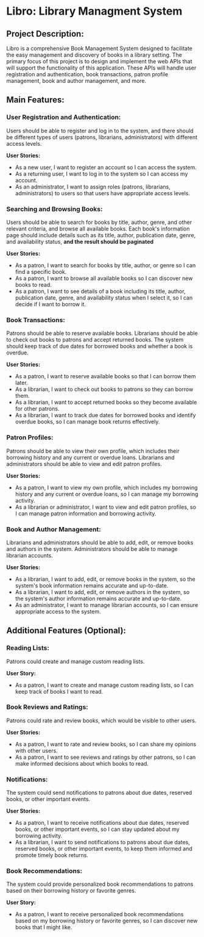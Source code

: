 ﻿# Libro: Library Managment System
## **Project Description:**

Libro is a comprehensive Book Management System designed to facilitate the easy management and discovery of books in a library setting. The primary focus of this project is to design and implement the web APIs that will support the functionality of this application. These APIs will handle user registration and authentication, book transactions, patron profile management, book and author management, and more.

## **Main Features:**

### **User Registration and Authentication:**

Users should be able to register and log in to the system, and there should be different types of users (patrons, librarians, administrators) with different access levels.

**User Stories:**

- As a new user, I want to register an account so I can access the system.
- As a returning user, I want to log in to the system so I can access my account.
- As an administrator, I want to assign roles (patrons, librarians, administrators) to users so that users have appropriate access levels.

### **Searching and Browsing Books:**

Users should be able to search for books by title, author, genre, and other relevant criteria, and browse all available books. Each book's information page should include details such as its title, author, publication date, genre, and availability status, **and the result should be paginated**

**User Stories:**

- As a patron, I want to search for books by title, author, or genre so I can find a specific book.
- As a patron, I want to browse all available books so I can discover new books to read.
- As a patron, I want to see details of a book including its title, author, publication date, genre, and availability status when I select it, so I can decide if I want to borrow it.

### **Book Transactions:**

Patrons should be able to reserve available books. Librarians should be able to check out books to patrons and accept returned books. The system should keep track of due dates for borrowed books and whether a book is overdue.

**User Stories:**

- As a patron, I want to reserve available books so that I can borrow them later.
- As a librarian, I want to check out books to patrons so they can borrow them.
- As a librarian, I want to accept returned books so they become available for other patrons.
- As a librarian, I want to track due dates for borrowed books and identify overdue books, so I can manage book returns effectively.

### **Patron Profiles:**

Patrons should be able to view their own profile, which includes their borrowing history and any current or overdue loans. Librarians and administrators should be able to view and edit patron profiles.

**User Stories:**

- As a patron, I want to view my own profile, which includes my borrowing history and any current or overdue loans, so I can manage my borrowing activity.
- As a librarian or administrator, I want to view and edit patron profiles, so I can manage patron information and borrowing activity.

### **Book and Author Management:**

Librarians and administrators should be able to add, edit, or remove books and authors in the system. Administrators should be able to manage librarian accounts.

**User Stories:**

- As a librarian, I want to add, edit, or remove books in the system, so the system's book information remains accurate and up-to-date.
- As a librarian, I want to add, edit, or remove authors in the system, so the system's author information remains accurate and up-to-date.
- As an administrator, I want to manage librarian accounts, so I can ensure appropriate access to the system.

## **Additional Features (Optional):**

### **Reading Lists:**

Patrons could create and manage custom reading lists.

**User Story:**

- As a patron, I want to create and manage custom reading lists, so I can keep track of books I want to read.

### **Book Reviews and Ratings:**

Patrons could rate and review books, which would be visible to other users.

**User Stories:**

- As a patron, I want to rate and review books, so I can share my opinions with other users.
- As a patron, I want to see reviews and ratings by other patrons, so I can make informed decisions about which books to read.

### **Notifications:**

The system could send notifications to patrons about due dates, reserved books, or other important events.

**User Stories:**

- As a patron, I want to receive notifications about due dates, reserved books, or other important events, so I can stay updated about my borrowing activity.
- As a librarian, I want to send notifications to patrons about due dates, reserved books, or other important events, to keep them informed and promote timely book returns.

### **Book Recommendations:**

The system could provide personalized book recommendations to patrons based on their borrowing history or favorite genres.

**User Story:**

- As a patron, I want to receive personalized book recommendations based on my borrowing history or favorite genres, so I can discover new books that I might like.

